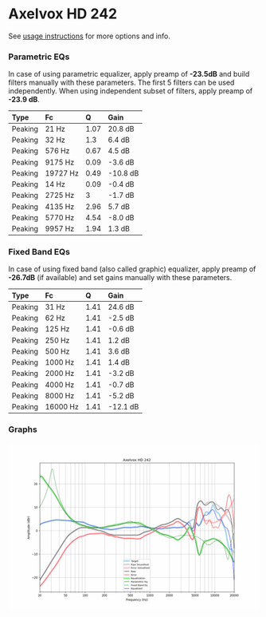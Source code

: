 # Axelvox HD 242
See [usage instructions](https://github.com/jaakkopasanen/AutoEq#usage) for more options and info.

### Parametric EQs
In case of using parametric equalizer, apply preamp of **-23.5dB** and build filters manually
with these parameters. The first 5 filters can be used independently.
When using independent subset of filters, apply preamp of **-23.9 dB**.

| Type    | Fc       |    Q | Gain     |
|:--------|:---------|:-----|:---------|
| Peaking | 21 Hz    | 1.07 | 20.8 dB  |
| Peaking | 32 Hz    | 1.3  | 6.4 dB   |
| Peaking | 576 Hz   | 0.67 | 4.5 dB   |
| Peaking | 9175 Hz  | 0.09 | -3.6 dB  |
| Peaking | 19727 Hz | 0.49 | -10.8 dB |
| Peaking | 14 Hz    | 0.09 | -0.4 dB  |
| Peaking | 2725 Hz  | 3    | -1.7 dB  |
| Peaking | 4135 Hz  | 2.96 | 5.7 dB   |
| Peaking | 5770 Hz  | 4.54 | -8.0 dB  |
| Peaking | 9957 Hz  | 1.94 | 1.3 dB   |

### Fixed Band EQs
In case of using fixed band (also called graphic) equalizer, apply preamp of **-26.7dB**
(if available) and set gains manually with these parameters.

| Type    | Fc       |    Q | Gain     |
|:--------|:---------|:-----|:---------|
| Peaking | 31 Hz    | 1.41 | 24.6 dB  |
| Peaking | 62 Hz    | 1.41 | -2.5 dB  |
| Peaking | 125 Hz   | 1.41 | -0.6 dB  |
| Peaking | 250 Hz   | 1.41 | 1.2 dB   |
| Peaking | 500 Hz   | 1.41 | 3.6 dB   |
| Peaking | 1000 Hz  | 1.41 | 1.4 dB   |
| Peaking | 2000 Hz  | 1.41 | -3.2 dB  |
| Peaking | 4000 Hz  | 1.41 | -0.7 dB  |
| Peaking | 8000 Hz  | 1.41 | -5.2 dB  |
| Peaking | 16000 Hz | 1.41 | -12.1 dB |

### Graphs
![](./Axelvox%20HD%20242.png)